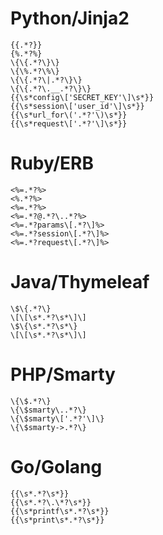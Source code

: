# Python/Jinja2

```
{{.*?}}
{%.*?%}
\{\{.*?\}\}
\{\%.*?\%\}
\{\{.*?\|.*?\}\}
\{\{.*?\.__.*?\}\}
{{\s*config\['SECRET_KEY'\]\s*}}
{{\s*session\['user_id'\]\s*}}
{{\s*url_for\('.*?'\)\s*}}
{{\s*request\['.*?'\]\s*}}
```

# Ruby/ERB

```
<%=.*?%>
<%.*?%>
<%=.*?%>
<%=.*?@.*?\..*?%>
<%=.*?params\[.*?\]%>
<%=.*?session\[.*?\]%>
<%=.*?request\[.*?\]%>
```

# Java/Thymeleaf

```
\$\{.*?\}
\[\[\s*.*?\s*\]\]
\$\{\s*.*?\s*\}
\[\[\s*.*?\s*\]\]
```

# PHP/Smarty

```
\{\$.*?\}
\{\$smarty\..*?\}
\{\$smarty\['.*?'\]\}
\{\$smarty->.*?\}
```

# Go/Golang

```
{{\s*.*?\s*}}
{{\s*.*?\.\*?\s*}}
{{\s*printf\s*.*?\s*}}
{{\s*print\s*.*?\s*}}

```
